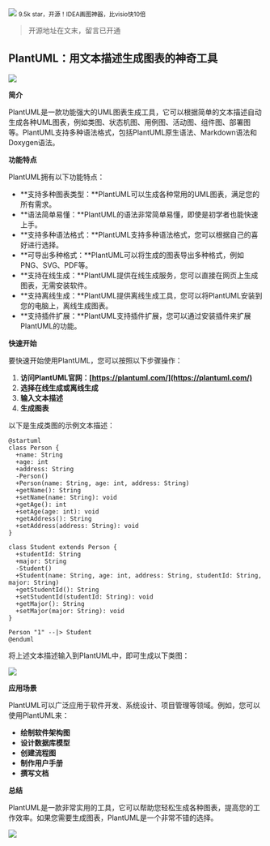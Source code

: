 <img src="/assets/image/240414-platuml-1.png" style="max-width: 70%; height: auto;">
<small>9.5k star，开源！IDEA画图神器，比visio快10倍</small>


>开源地址在文末，留言已开通

## PlantUML：用文本描述生成图表的神奇工具

![](/assets/image/240414-platuml-1.png)

**简介**

PlantUML是一款功能强大的UML图表生成工具，它可以根据简单的文本描述自动生成各种UML图表，例如类图、状态机图、用例图、活动图、组件图、部署图等。PlantUML支持多种语法格式，包括PlantUML原生语法、Markdown语法和Doxygen语法。

**功能特点**

PlantUML拥有以下功能特点：

* **支持多种图表类型：**PlantUML可以生成各种常用的UML图表，满足您的所有需求。
* **语法简单易懂：**PlantUML的语法非常简单易懂，即使是初学者也能快速上手。
* **支持多种语法格式：**PlantUML支持多种语法格式，您可以根据自己的喜好进行选择。
* **可导出多种格式：**PlantUML可以将生成的图表导出多种格式，例如PNG、SVG、PDF等。
* **支持在线生成：**PlantUML提供在线生成服务，您可以直接在网页上生成图表，无需安装软件。
* **支持离线生成：**PlantUML提供离线生成工具，您可以将PlantUML安装到您的电脑上，离线生成图表。
* **支持插件扩展：**PlantUML支持插件扩展，您可以通过安装插件来扩展PlantUML的功能。

**快速开始**

要快速开始使用PlantUML，您可以按照以下步骤操作：

1. **访问PlantUML官网：[https://plantuml.com/](https://plantuml.com/)**
2. **选择在线生成或离线生成**
3. **输入文本描述**
4. **生成图表**

以下是生成类图的示例文本描述：

```
@startuml
class Person {
  +name: String
  +age: int
  +address: String
  -Person()
  +Person(name: String, age: int, address: String)
  +getName(): String
  +setName(name: String): void
  +getAge(): int
  +setAge(age: int): void
  +getAddress(): String
  +setAddress(address: String): void
}

class Student extends Person {
  +studentId: String
  +major: String
  -Student()
  +Student(name: String, age: int, address: String, studentId: String, major: String)
  +getStudentId(): String
  +setStudentId(studentId: String): void
  +getMajor(): String
  +setMajor(major: String): void
}

Person "1" --|> Student
@enduml
```

将上述文本描述输入到PlantUML中，即可生成以下类图：

![](/assets/image/240414-platuml-2.png)

**应用场景**

PlantUML可以广泛应用于软件开发、系统设计、项目管理等领域。例如，您可以使用PlantUML来：

* **绘制软件架构图**
* **设计数据库模型**
* **创建流程图**
* **制作用户手册**
* **撰写文档**

**总结**

PlantUML是一款非常实用的工具，它可以帮助您轻松生成各种图表，提高您的工作效率。如果您需要生成图表，PlantUML是一个非常不错的选择。



![](/assets/image/240414-platuml-3.png)
